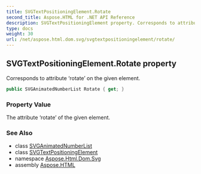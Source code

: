 ```yaml
---
title: SVGTextPositioningElement.Rotate
second_title: Aspose.HTML for .NET API Reference
description: SVGTextPositioningElement property. Corresponds to attribute rotate on the given element
type: docs
weight: 30
url: /net/aspose.html.dom.svg/svgtextpositioningelement/rotate/
---
```

## SVGTextPositioningElement.Rotate property

Corresponds to attribute ‘rotate’ on the given element.

```csharp
public SVGAnimatedNumberList Rotate { get; }
```

### Property Value

The attribute ‘rotate’ of the given element.

### See Also

* class [SVGAnimatedNumberList](../../../aspose.html.dom.svg.datatypes/svganimatednumberlist/)
* class [SVGTextPositioningElement](../)
* namespace [Aspose.Html.Dom.Svg](../../../aspose.html.dom.svg/)
* assembly [Aspose.HTML](../../../)
